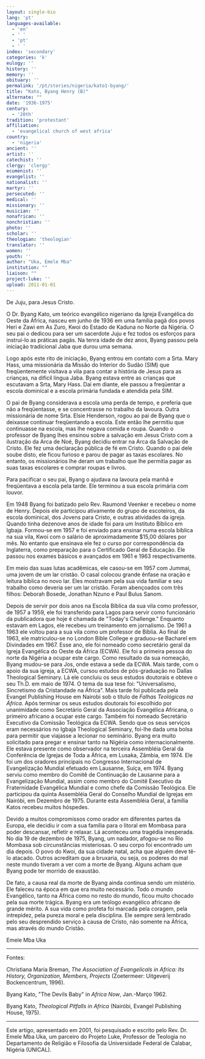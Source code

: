 ```yaml
---
layout: single-bio
lang: 'pt'
languages-available:
  - 'en'
  - ' '
  - 'pt'
  - ' '
index: 'secondary'
categories: 'k'
eulogy: ''
history: ''
memory: ''
obituary: ''
permalink: '/pt/stories/nigeria/kato1-byang/'
title: "Kato, Byang Henry (B)"
alternate: ""
date: '1936-1975'
century:
  - '20th'
tradition: 'protestant'
affiliation:
  - 'evangelical church of west africa'
country:
  - 'nigeria'
ancient: ''
artist: ''
catechist: ''
clergy: 'clergy'
ecumenist: ''
evangelist: ''
nationalist: ''
martyr: ''
persecuted: ''
medical: ''
missionary: ''
musician: ''
nonafrican: ''
nonchristian: ''
photo: ''
scholar: ''
theologian: 'theologian'
translator: ''
women: ''
youth: ''
author: "Uka, Emele Mba"
institution: ""
liaison: ""
project-luke: ''
upload: 2011-01-01
---
```




De Juju, para Jesus Cristo.

O Dr. Byang Kato, um teórico evangélico nigeriano da Igreja Evangélica do Oeste da África, nasceu em junho de 1936 em uma família pagã dos povos Heri e Zawi em As Zuro, Kwoi do Estado de Kaduna no Norte da Nigéria. O seu pai o dedicou para ser um sacerdote Juju e fez todos os esforços para instruí-lo as práticas pagãs. Na tenra idade de dez anos, Byang passou pela iniciação tradicional Jaba que durou uma semana.

Logo após este rito de iniciação, Byang entrou em contato com a Srta. Mary Hass, uma missionária da Missão do Interior do Sudão (SIM) que freqüentemente visitava a vila para contar a história de Jesus para as crianças, na difícil língua Jaba. Byang estava entre as crianças que escutavam a Srta, Mary Hass. Daí em diante, ele passou a freqüentar a escola dominical e a escola primária fundada e atendida pela SIM.

O pai de Byang considerava a escola uma perda de tempo, e preferia que não a freqüentasse, e se concentrasse no trabalho da lavoura. Outra missionária de nome Srta. Elsie Henderson, rogou ao pai de Byang que o deixasse continuar freqüentando a escola. Este então lhe permitiu que continuasse na escola, mas lhe negava comida e roupa. Quando o professor de Byang lhes ensinou sobre a salvação em Jesus Cristo com a ilustração da Arca de Noé, Byang decidiu entrar na Arca da Salvação de Cristo. Ele fez uma declaração pública de fé em Cristo. Quando o pai dele soube disto, ele ficou furioso e parou de pagar as taxas escolares. No entanto, os missionários lhe deram um trabalho que lhe permitia pagar as suas taxas escolares e comprar roupas e livros.

Para pacificar o seu pai, Byang o ajudava na lavoura pela manhã e freqüentava a escola pela tarde. Ele terminou a sua escola primária com louvor.

Em 1948 Byang foi batizado pelo Rev. Raumond Veenker e recebeu o nome de Henry. Depois ele participou ativamente do grupo de escoteiros, da escola dominical, dos Jovens para Cristo, e outras atividades da igreja. Quando tinha dezenove anos de idade foi para um Instituto Bíblico em Igbaja. Formou-se em 1957 e foi enviado para ensinar numa escola bíblica na sua vila, Kwoi com o salário de aproximadamente $15,00 dólares por mês. No entanto que ensinava ele fez o curso por correspondência da Inglaterra, como preparação para o Certificado Geral de Educação. Ele passou nos exames básicos e avançados em 1961 e 1963 respectivamente.

Em meio das suas lutas acadêmicas, ele casou-se em 1957 com Jummai, uma jovem de um lar cristão. O casal colocou grande ênfase na oração e leitura bíblica no novo lar. Eles mostravam pela sua vida familiar e seu trabalho como deveria ser um lar cristão. Foram abençoados com três filhos: Deborah Bosede, Jonathan Nzuno e Paul Bulus Sanom.

Depois de servir por dois anos na Escola Bíblica da sua vila como professor, de 1957 a 1959, ele foi transferido para Lagos para servir como funcionário da publicadora que hoje é chamada de "Today's Challenge." Enquanto estavam em Lagos, ele recebeu um treinamento em jornalismo. De 1961 a 1963 ele voltou para a sua vila como um professor de Bíblia. Ao final de 1963, ele matriculou-se no London Bible College e graduou-se Bacharel em Divindades em 1967. Esse ano, ele foi nomeado como secretário geral da Igreja Evangélica do Oeste da África (ECWA). Ele foi a primeira pessoa do norte da Nigéria a ocupar este cargo. Como resultado da sua nomeação, Byang mudou-se para Jos, onde estava a sede da ECWA. Mais tarde, com o apoio da sua igreja, a ECWA, cursou estudos de pós-graduação no Dallas Theological Seminary. Lá ele concluiu os seus estudos doutorais e obteve o seu Th.D. em maio de 1974. O tema da sua tese foi: "Universalismo, Sincretismo da Cristandade na África". Mais tarde foi publicada pela Evangel Publishing House em Nairobi sob o título de *Falhas Teológicas na África*. Após terminar os seus estudos doutorais foi escolhido por unanimidade como Secretário Geral da Associação Evangélica Africana, o primeiro africano a ocupar este cargo. Também foi nomeado Secretário Executivo da Comissão Teológica da ECWA. Sendo que os seus serviços eram necessários no Igbaja Theological Seminary, foi-lhe dada uma bolsa para permitir que viajasse a lecionar no seminário. Byang era muito solicitado para pregar e ensinar tanto na Nigéria como internacionalmente. Ele estava presente como observador na terceira Assembléia Geral da Conferência de Igrejas de Toda a África, em Lusaka, Zâmbia, em 1974. Ele foi um dos oradores principais no Congresso Internacional de Evangelização Mundial efetuado em Lausanne, Suíça, em 1974. Byang serviu como membro do Comitê de Continuação de Lausanne para a Evangelização Mundial, assim como membro do Comitê Executivo da Fraternidade Evangélica Mundial e como chefe da Comissão Teológica. Ele participou da quinta Assembléia Geral do Conselho Mundial de Igrejas em Nairóbi, em Dezembro de 1975. Durante esta Assembléia Geral, a família Katos recebeu muitos hóspedes.

Devido a muitos compromissos como orador em diferentes partes da Europa, ele decidiu ir com a sua família para o litoral em Mombasa para poder descansar, refletir e relaxar. Lá aconteceu uma tragédia inesperada. No dia 19 de dezembro de 1975, Byang, um nadador, afogou-se no Rio Mombasa sob circunstâncias misteriosas. O seu corpo foi encontrado um dia depois. O povo do Kwoi, da sua cidade natal, acha que alguém deve tê-lo atacado. Outros acreditam que a bruxaria, ou seja, os poderes do mal neste mundo tiveram a ver com a morte de Byang. Alguns acham que Byang pode ter morrido de exaustão.

De fato, a causa real da morte de Byang ainda continua sendo um mistério. Ele faleceu na época em que era muito necessário. Todo o mundo Evangélico, tanto na África como no resto do mundo, ficou muito chocado pela sua morte trágica. Byang era um teólogo evangélico africano de grande mérito. A sua vida como profeta foi marcada pela coragem, pela intrepidez, pela pureza moral e pela disciplina. Ele sempre será lembrado pelo seu desprendido serviço à causa de Cristo, não somente na África, mas através do mundo Cristão.

Emele Mba Uka

---

Fontes:

Christiana Maria Breman, *The Association of Evangelicals in Africa: Its History, Organization, Members, Projects* (Zoetermeer: Uitgeverij Bockencentrum, 1996).

Byang Kato, "The Devils Baby" in *Africa Now*, Jan.-Março 1962.

Byang Kato, *Theological Pitfalls in Africa* (Nairóbi, Evangel Publishing House, 1975).

---

Este artigo, apresentado em 2001, foi pesquisado e escrito pelo Rev. Dr. Emele Mba Uka, um parceiro do Projeto Luke, Professor de Teologia no Departamento de Religião e Filosofia da Universidade Federal de Calabar, Nigéria (UNICAL).
